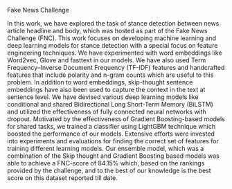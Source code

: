 Fake News Challenge

In this work, we have explored the task of stance detection between news article headline and body, which was hosted as part of the Fake News Challenge (FNC).  This work focuses on developing machine learning and deep learning models for stance detection with a special focus on feature engineering techniques. We have experimented with word embeddings like Word2vec, Glove and fasttext in our models. We have also used Term Frequency–Inverse Document Frequency (TF-IDF) features and handcrafted features that include polarity and n-gram counts which are useful to this problem. In addition to word embeddings, skip-thought sentence embeddings have also been used to capture the context in the text at sentence level.  We have devised various deep learning models like conditional and shared  Bidirectional Long Short-Term Memory (BiLSTM) and utilized the effectiveness of fully connected neural networks with dropout. Motivated by the effectiveness of Gradient Boosting-based models for shared tasks, we trained a classifier using LightGBM technique which boosted the performance of our models. Extensive efforts were invested into experiments and evaluations for finding the correct set of features for training different learning models. Our ensemble model, which was a combination of the Skip thought and Gradient Boosting based models was able to achieve a FNC-score of 84.15% which, based on the rankings provided by the challenge, and to the best of our knowledge is the best score on this dataset reported till date.
